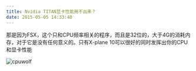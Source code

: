 ```yaml
---
title: Nvidia TITAN显卡性能用不出来？
date: 2015-05-05 14:33:40
---
```





那是因为FSX，这个只和CPU频率相关的程序，而且是32位的，大于4G的消耗内存，对于它是没有任何意义的。只有X-plane 10可以很好的同时发挥出你的CPU和显卡性能

![cpuwolf](/images/data/attachment/201505/06/160507sxu6iuwaawpaay7b.jpg)





